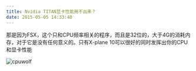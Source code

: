 ```yaml
---
title: Nvidia TITAN显卡性能用不出来？
date: 2015-05-05 14:33:40
---
```





那是因为FSX，这个只和CPU频率相关的程序，而且是32位的，大于4G的消耗内存，对于它是没有任何意义的。只有X-plane 10可以很好的同时发挥出你的CPU和显卡性能

![cpuwolf](/images/data/attachment/201505/06/160507sxu6iuwaawpaay7b.jpg)





